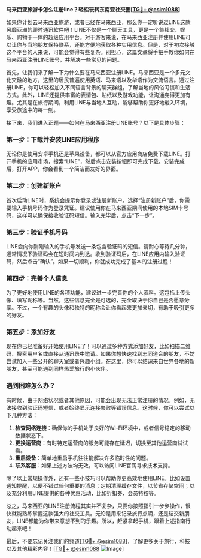 **马来西亚旅游卡怎么注册line？轻松玩转东南亚社交圈[[TG💪+ @esim1088](https://t.me/s/esim1088)]**

如果你计划去马来西亚旅游，或者已经在马来西亚，那么你一定听说过LINE这款风靡亚洲的即时通讯软件吧！LINE不仅是一个聊天工具，更是一个集社交、娱乐、购物于一体的超级应用平台。对于游客来说，在马来西亚注册并使用LINE可以让你与当地朋友保持联系，还能方便地获取各种实用信息。但是，对于初次接触这个平台的人来说，可能会觉得有些复杂。别担心，这篇文章将手把手教你如何在马来西亚注册LINE账号，并解决一些常见的问题。

首先，让我们来了解一下为什么要在马来西亚注册LINE。马来西亚是一个多元文化交融的地方，这里的居民普遍使用英语、马来语以及华语作为交流语言。通过注册LINE，你可以轻松加入不同语言背景的聊天群组，了解当地的风俗习惯和生活方式。此外，LINE还提供丰富的表情包、贴纸以及游戏功能，让沟通变得更加有趣。尤其是在旅行期间，利用LINE与当地人互动，能够帮助你更好地融入环境，享受旅途中的每一刻。

接下来，我们进入正题——如何在马来西亚注册LINE账号？以下是具体步骤：

### 第一步：下载并安装LINE应用程序

无论你是使用安卓手机还是苹果设备，都可以从官方应用商店免费下载LINE。打开手机的应用市场，搜索“LINE”，然后点击安装按钮即可完成下载。安装完成后，打开APP，你会看到一个简洁而友好的界面。

### 第二步：创建新账户

首次启动LINE时，系统会提示你登录或注册新账户。选择“注册新账户”后，你需要输入手机号码作为登录凭证。建议使用你在马来西亚期间使用的本地SIM卡号码，这样可以确保接收验证码短信。输入完毕后，点击“下一步”。

### 第三步：验证手机号码

LINE会向你刚刚输入的手机号发送一条包含验证码的短信。请耐心等待几分钟，通常情况下验证码会在短时间内到达。收到验证码后，在LINE应用内输入验证码，然后点击“确认”。如果一切顺利，你就成功完成了基本的注册过程！

### 第四步：完善个人信息

为了更好地使用LINE的各项功能，建议进一步完善你的个人资料。这包括上传头像、填写昵称等。当然，这些信息完全是可选的，完全取决于你自己是否愿意分享。不过，一个有趣的头像和独特的昵称会让你看起来更加亲切，有助于吸引更多的好友。

### 第五步：添加好友

现在你已经准备好开始使用LINE了！可以通过多种方式添加好友，比如扫描二维码、搜索用户名或直接从通讯录中邀请。如果你想快速找到志同道合的朋友，不妨尝试加入一些公开的聊天室或者兴趣小组。在这里，你可以结识来自世界各地的新朋友，甚至可能遇到同样热爱旅行的小伙伴。

### 遇到困难怎么办？

有时候，由于网络状况或者其他原因，可能会出现无法正常注册的情况。例如，无法接收到验证码短信，或者始终显示连接失败等错误信息。这时候，你可以尝试以下几种方法：

1. **检查网络连接**：确保你的手机处于良好的Wi-Fi环境中，或者信号稳定的移动数据状态下。
2. **更换运营商**：有时特定运营商的服务可能存在延迟，切换至其他运营商试试看。
3. **重启设备**：简单地重启手机往往能解决许多临时性的问题。
4. **联系客服**：如果上述方法均无效，可以访问LINE官网寻求技术支持。

除了以上常规操作外，还有一些小技巧可以帮助你更高效地使用LINE。比如设置通知提醒，以便不错过任何重要的消息；定期清理缓存文件，以节省存储空间；以及充分利用LINE提供的各种优惠活动，比如折扣券、会员特权等。

总之，马来西亚的LINE注册流程其实并不复杂，只要你按照指引一步步操作，很快就能熟练掌握这款强大的社交工具。无论是用来记录旅行点滴，还是结交新朋友，LINE都能为你带来意想不到的乐趣。所以，赶紧拿起手机，跟着上述指南行动起来吧！

最后，不要忘记关注我们的频道[[TG💪+ @esim1088](https://t.me/s/esim1088)]，了解更多关于旅行、科技以及其他精彩内容！[[TG💪+ @esim1088](https://t.me/s/esim1088) ![Image](https://i.postimg.cc/4NQfJmqS/Snipaste-2025-05-13-00-14-12.png)]